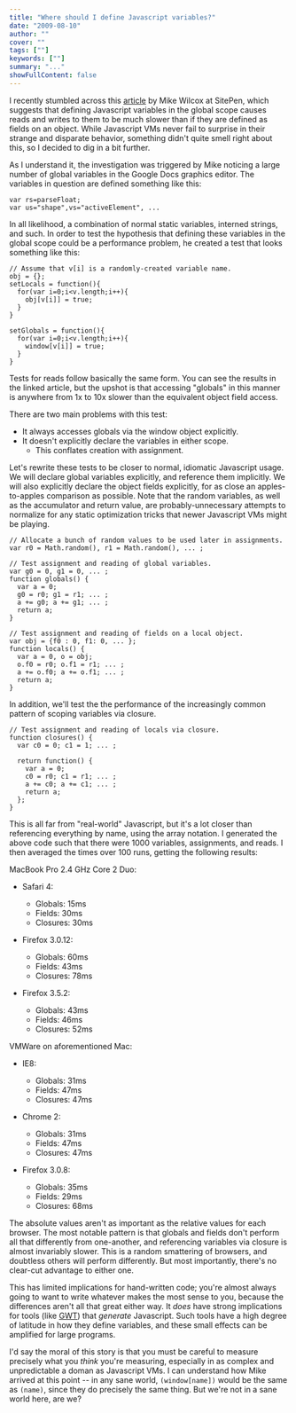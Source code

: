 ```yaml
---
title: "Where should I define Javascript variables?"
date: "2009-08-10"
author: ""
cover: ""
tags: [""]
keywords: [""]
summary: "..."
showFullContent: false
---
```


I recently stumbled across this [article][sitepen] by Mike Wilcox at SitePen,
which suggests that defining Javascript variables in the global scope causes
reads and writes to them to be much slower than if they are defined as fields
on an object. While Javascript VMs never fail to surprise in their strange and
disparate behavior, something didn't quite smell right about this, so I decided
to dig in a bit further.

As I understand it, the investigation was triggered by Mike noticing a large
number of global variables in the Google Docs graphics editor. The variables in
question are defined something like this:

    var rs=parseFloat;
    var us="shape",vs="activeElement", ...

In all likelihood, a combination of normal static variables, interned strings,
and such. In order to test the hypothesis that defining these variables in the
global scope could be a performance problem, he created a test that looks
something like this:

    // Assume that v[i] is a randomly-created variable name.
    obj = {};
    setLocals = function(){
      for(var i=0;i<v.length;i++){
        obj[v[i]] = true;
      }
    }

    setGlobals = function(){
      for(var i=0;i<v.length;i++){
        window[v[i]] = true;
      }
    }

Tests for reads follow basically the same form. You can see the results in the
linked article, but the upshot is that accessing "globals" in this manner is
anywhere from 1x to 10x slower than the equivalent object field access.

There are two main problems with this test:

- It always accesses globals via the window object explicitly.
- It doesn't explicitly declare the variables in either scope.
  - This conflates creation with assignment.

Let's rewrite these tests to be closer to normal, idiomatic Javascript usage.
We will declare global variables explicitly, and reference them implicitly. We
will also explicitly declare the object fields explicitly, for as close an
apples-to-apples comparison as possible. Note that the random variables, as
well as the accumulator and return value, are probably-unnecessary attempts to
normalize for any static optimization tricks that newer Javascript VMs might be
playing.

    // Allocate a bunch of random values to be used later in assignments.
    var r0 = Math.random(), r1 = Math.random(), ... ;

    // Test assignment and reading of global variables.
    var g0 = 0, g1 = 0, ... ;
    function globals() {
      var a = 0;
      g0 = r0; g1 = r1; ... ;
      a += g0; a += g1; ... ;
      return a;
    }

    // Test assignment and reading of fields on a local object.
    var obj = {f0 : 0, f1: 0, ... };
    function locals() {
      var a = 0, o = obj;
      o.f0 = r0; o.f1 = r1; ... ;
      a += o.f0; a += o.f1; ... ;
      return a;
    }

In addition, we'll test the the performance of the increasingly common pattern
of scoping variables via closure.

    // Test assignment and reading of locals via closure.
    function closures() {
      var c0 = 0; c1 = 1; ... ;

      return function() {
        var a = 0;
        c0 = r0; c1 = r1; ... ;
        a += c0; a += c1; ... ;
        return a;
      };
    }

This is all far from "real-world" Javascript, but it's a lot closer than
referencing everything by name, using the array notation. I generated the above
code such that there were 1000 variables, assignments, and reads. I then
averaged the times over 100 runs, getting the following results:

MacBook Pro 2.4 GHz Core 2 Duo:

- Safari 4:
  - Globals:  15ms 
  - Fields:   30ms 
  - Closures: 30ms 

- Firefox 3.0.12:
  - Globals:  60ms 
  - Fields:   43ms 
  - Closures: 78ms 

- Firefox 3.5.2:
  - Globals:  43ms 
  - Fields:   46ms 
  - Closures: 52ms 

VMWare on aforementioned Mac:

- IE8:
  - Globals:  31ms 
  - Fields:   47ms 
  - Closures: 47ms 

- Chrome 2:
  - Globals:  31ms 
  - Fields:   47ms 
  - Closures: 47ms 

- Firefox 3.0.8:
  - Globals:  35ms 
  - Fields:   29ms 
  - Closures: 68ms 

The absolute values aren't as important as the relative values for each
browser.  The most notable pattern is that globals and fields don't perform all
that differently from one-another, and referencing variables via closure is
almost invariably slower. This is a random smattering of browsers, and
doubtless others will perform differently. But most importantly, there's no
clear-cut advantage to either one.

This has limited implications for hand-written code; you're almost always going
to want to write whatever makes the most sense to you, because the differences
aren't all that great either way. It *does* have strong implications for tools
(like [GWT][gwt]) that *generate* Javascript. Such tools have a high degree of
latitude in how they define variables, and these small effects can be amplified
for large programs.

I'd say the moral of this story is that you must be careful to measure
precisely what you *think* you're measuring, especially in as complex and
unpredictable a doman as Javascript VMs. I can understand how Mike arrived at
this point -- in any sane world, `(window[name])` would be the same as
`(name)`, since they do precisely the same thing. But we're not in a sane world
here, are we?

[sitepen]: http://www.sitepen.com/blog/2009/08/10/web-page-global-variable-performance/
[gwt]: http://code.google.com/webtoolkit

